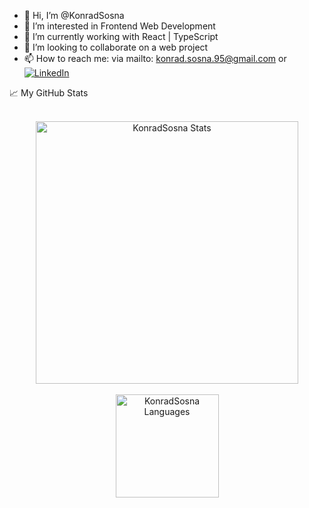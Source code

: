 - 👋 Hi, I’m @KonradSosna
- 👀 I’m interested in Frontend Web Development
- 🌱 I’m currently working with React | TypeScript
- 💞️ I’m looking to collaborate on a web project
- 📫 How to reach me: via mailto: konrad.sosna.95@gmail.com or  <a href="https://www.linkedin.com/in/konrad-sosna/"><img src="https://img.shields.io/badge/LinkedIn--_.svg?style=social&logo=linkedin" alt="LinkedIn"></a>

<summary>📈 My GitHub Stats</summary>

<br />

<p align="center"> 
  <img src="https://github-readme-stats.vercel.app/api?username=KonradSosna&theme=radical&show_icons=true" alt="KonradSosna Stats" width="420"/></br></br>
  <img src="https://github-readme-stats.vercel.app/api/top-langs/?username=KonradSosna&theme=radical&hide_progress=true" alt="KonradSosna Languages" height="165">
</p>

<!---
KonradSosna/KonradSosna is a ✨ special ✨ repository because its `README.md` (this file) appears on your GitHub profile.
You can click the Preview link to take a look at your changes.
--->
